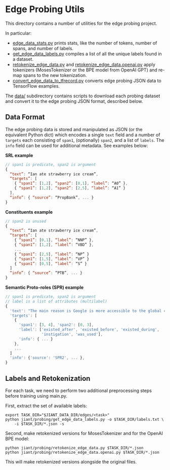 # Edge Probing Utils

This directory contains a number of utilities for the edge probing project.

In particular:
- [edge_data_stats.py](edge_data_stats.py) prints stats, like the number of 
  tokens, number of spans, and number of labels.
- [get_edge_data_labels.py](get_edge_data_labels.py) compiles a list of all the 
  unique labels found in a dataset.
- [retokenize_edge_data.py](retokenize_edge_data.py) and 
  [retokenize_edge_data.openai.py](retokenize_edge_data.openai.py) apply tokenizers (MosesTokenizer or the BPE model from OpenAI GPT) and re-map spans to the new tokenization.
- [convert_edge_data_to_tfrecord.py](convert_edge_data_to_tfrecord.py) converts 
  edge probing JSON data to TensorFlow examples.

The [data/](data/) subdirectory contains scripts to download each probing dataset and convert it to the edge probing JSON format, described below.

## Data Format

The edge probing data is stored and manipulated as JSON (or the equivalent Python dict) which encodes a single `text` field and a number of `targets` each consisting of `span1`, (optionally) `span2`, and a list of `labels`. The `info` field can be used for additional metadata. See examples below:

**SRL example**
```js
// span1 is predicate, span2 is argument
{
  “text”: “Ian ate strawberry ice cream”,
  “targets”: [
    { “span1”: [1,2], “span2”: [0,1], “label”: “A0” },
    { “span1”: [1,2], “span2”: [2,5], “label”: “A1” }
  ],
  “info”: { “source”: “PropBank”, ... }
}
```

**Constituents example**
```js
// span2 is unused
{
  “text”: “Ian ate strawberry ice cream”,
  “targets”: [
    { “span1”: [0,1], “label”: “NNP” },
    { “span1”: [1,2], “label”: “VBD” },
    ...
    { “span1”: [2,5], “label”: “NP” }
    { “span1”: [1,5], “label”: “VP” }
    { “span1”: [0,5], “label”: “S” }
  ]
  “info”: { “source”: “PTB”, ... }
}
```

**Semantic Proto-roles (SPR) example**
```js
// span1 is predicate, span2 is argument
// label is a list of attributes (multilabel)
{
  'text': "The main reason is Google is more accessible to the global community and you can rest assured that it 's not going to go away ."
  'targets': [
    {
      'span1': [3, 4], 'span2': [0, 3],
      'label': ['existed_after', 'existed_before', 'existed_during',
                'instigation', 'was_used'],
      'info': { ... }
    },
    ...
  ]
  'info': {'source': 'SPR2', ... },
}
```

## Labels and Retokenization

For each task, we need to perform two additional preprocessing steps before training using main.py.

First, extract the set of available labels:
```
export TASK_DIR="$JIANT_DATA_DIR/edges/<task>"
python jiant/probing/get_edge_data_labels.py -o $TASK_DIR/labels.txt \
    -i $TASK_DIR/*.json -s
```

Second, make retokenized versions for MosesTokenizer and for the OpenAI BPE model:
```
python jiant/probing/retokenize_edge_data.py $TASK_DIR/*.json
python jiant/probing/retokenize_edge_data.openai.py $TASK_DIR/*.json
```
This will make retokenized versions alongside the original files.
